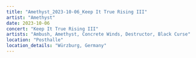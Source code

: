 ```yaml
---
title: "Amethyst_2023-10-06_Keep It True Rising III"
artist: "Amethyst"
date: 2023-10-06
concert: "Keep It True Rising III"
artists: "Ambush, Amethyst, Concrete Winds, Destructor, Black Curse"
location: "Posthalle"
location_details: "Würzburg, Germany"
---
```

